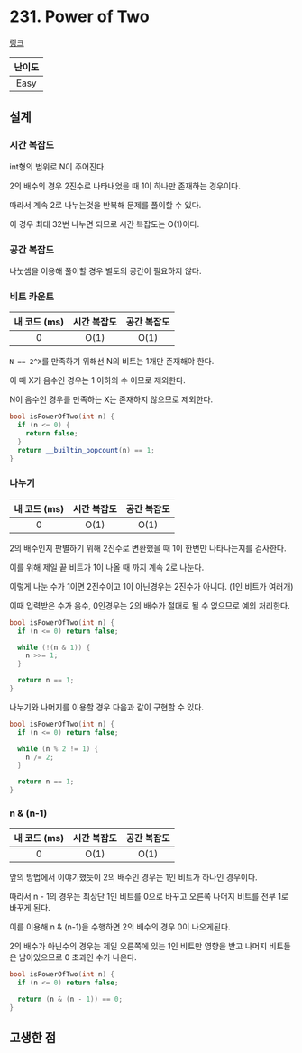 # 231. Power of Two

[링크](https://leetcode.com/problems/power-of-two/)

| 난이도 |
| :----: |
|  Easy  |

## 설계

### 시간 복잡도

int형의 범위로 N이 주어진다.

2의 배수의 경우 2진수로 나타내었을 때 1이 하나만 존재하는 경우이다.

따라서 계속 2로 나누는것을 반복해 문제를 풀이할 수 있다.

이 경우 최대 32번 나누면 되므로 시간 복잡도는 O(1)이다.

### 공간 복잡도

나눗셈을 이용해 풀이할 경우 별도의 공간이 필요하지 않다.

### 비트 카운트

| 내 코드 (ms) | 시간 복잡도 | 공간 복잡도 |
| :----------: | :---------: | :---------: |
|      0       |    O(1)     |    O(1)     |

`N == 2^X`를 만족하기 위해선 N의 비트는 1개만 존재해야 한다.

이 때 X가 음수인 경우는 1 이하의 수 이므로 제외한다.

N이 음수인 경우를 만족하는 X는 존재하지 않으므로 제외한다.

```cpp
bool isPowerOfTwo(int n) {
  if (n <= 0) {
    return false;
  }
  return __builtin_popcount(n) == 1;
}
```

### 나누기

| 내 코드 (ms) | 시간 복잡도 | 공간 복잡도 |
| :----------: | :---------: | :---------: |
|      0       |    O(1)     |    O(1)     |

2의 배수인지 판별하기 위해 2진수로 변환했을 때 1이 한번만 나타나는지를 검사한다.

이를 위해 제일 끝 비트가 1이 나올 때 까지 계속 2로 나눈다.

이렇게 나눈 수가 1이면 2진수이고 1이 아닌경우는 2진수가 아니다. (1인 비트가 여러개)

이때 입력받은 수가 음수, 0인경우는 2의 배수가 절대로 될 수 없으므로 예외 처리한다.

```cpp
bool isPowerOfTwo(int n) {
  if (n <= 0) return false;

  while (!(n & 1)) {
    n >>= 1;
  }

  return n == 1;
}
```

나누기와 나머지를 이용할 경우 다음과 같이 구현할 수 있다.

```cpp
bool isPowerOfTwo(int n) {
  if (n <= 0) return false;

  while (n % 2 != 1) {
    n /= 2;
  }

  return n == 1;
}
```

### n & (n-1)

| 내 코드 (ms) | 시간 복잡도 | 공간 복잡도 |
| :----------: | :---------: | :---------: |
|      0       |    O(1)     |    O(1)     |

앞의 방법에서 이야기했듯이 2의 배수인 경우는 1인 비트가 하나인 경우이다.

따라서 n - 1의 경우는 최상단 1인 비트를 0으로 바꾸고 오른쪽 나머지 비트를 전부 1로 바꾸게 된다.

이를 이용해 n & (n-1)을 수행하면 2의 배수의 경우 0이 나오게된다.

2의 배수가 아닌수의 경우는 제일 오른쪽에 있는 1인 비트만 영향을 받고 나머지 비트들은 남아있으므로 0 초과인 수가 나온다.

```cpp
bool isPowerOfTwo(int n) {
  if (n <= 0) return false;

  return (n & (n - 1)) == 0;
}
```

## 고생한 점
